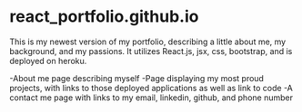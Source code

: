 # react_portfolio.github.io

This is my newest version of my portfolio, describing a little about me, my background, and my passions.  It utilizes React.js, jsx, css, bootstrap, and is deployed on heroku.

  -About me page describing myself
  -Page displaying my most proud projects, with links to those deployed applications as well as link to code
  -A contact me page with links to my email, linkedin, github, and phone number
